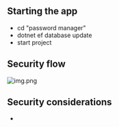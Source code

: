 ﻿## Starting the app

- cd "password manager"
- dotnet ef database update
- start project

## Security flow
![img.png](img.png)

## Security considerations
- 